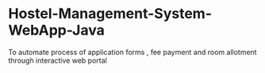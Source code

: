 # Hostel-Management-System-WebApp-Java
To automate process of application forms , fee payment and room allotment through interactive web portal  
